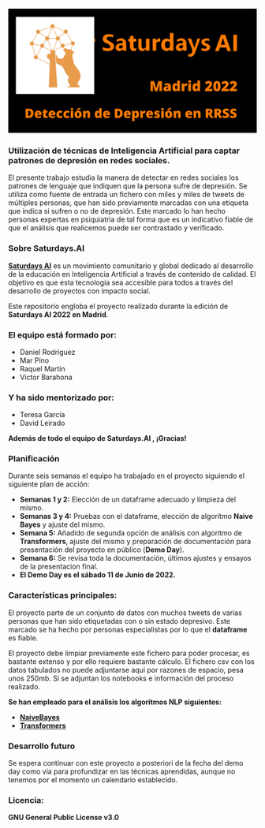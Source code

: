 ![Logo del proyecto](logo-depr-rrss-ai.png)

### Utilización de técnicas de Inteligencia Artificial para captar patrones de depresión en redes sociales.

El presente trabajo estudia la manera de detectar en redes sociales los patrones de lenguaje que indiquen que la persona sufre de depresión. Se utiliza como fuente de entrada un fichero con miles y miles de tweets de múltiples personas, que han sido previamente marcadas con una etiqueta que indica si sufren o no de depresión. Este marcado lo han hecho personas expertas en psiquiatria de tal forma que es un indicativo fiable de que el análisis que realicemos puede ser contrastado y verificado. 

### Sobre Saturdays.AI

[**Saturdays AI**](https://saturdays.ai/) es un movimiento comunitario y global dedicado al desarrollo de la educación en Inteligencia Artificial a través de contenido de calidad. El objetivo es que esta tecnología sea accesible para todos a través del desarrollo de proyectos con impacto social.

Este repositorio engloba el proyecto realizado durante la edición de **Saturdays AI 2022 en Madrid**.

### El equipo está formado por:
- Daniel Rodríguez
- Mar Pino
- Raquel Martín
- Victor Barahona

### Y ha sido mentorizado por:
- Teresa García
- David Leirado

**Además de todo el equipo de Saturdays.AI , ¡Gracias!**

### Planificación

Durante seis semanas el equipo ha trabajado en el proyecto siguiendo el siguiente plan de acción:

- **Semanas 1 y 2:** Elección de un dataframe adecuado y limpieza del mismo.
- **Semanas 3 y 4:** Pruebas con el dataframe, elección de algoritmo **Naive Bayes** y ajuste del mismo.
- **Semana 5:** Añadido de segunda opción de análisis con algoritmo de **Transformers**, ajuste del mismo y preparación de documentación para presentación del proyecto en público (**Demo Day**).
- **Semana 6:** Se revisa toda la documentación, últimos ajustes y ensayos de la presentacion final.
- **El Demo Day es el sábado 11 de Junio de 2022.**


 ### Características principales:

El proyecto parte de un conjunto de datos con muchos tweets de varias personas que han sido etiquetadas con o sin estado depresivo. Este marcado se ha hecho por personas especialistas por lo que el **dataframe** es fiable.

El proyecto debe limpiar previamente este fichero para poder procesar, es bastante extenso y por ello requiere bastante cálculo. El fichero csv con los datos tabulados no puede adjuntarse aqui por razones de espacio, pesa unos 250mb. Si se adjuntan los notebooks e información del proceso realizado.

**Se han empleado para el análisis los algoritmos NLP siguientes:**

- [**NaiveBayes**](/Naive_Bayes/README.md)
- [**Transformers**](/Transformers/README.md)

### Desarrollo futuro

Se espera continuar con este proyecto a posteriori de la fecha del demo day como vía para profundizar en las técnicas aprendidas, aunque no tenemos por el momento un calendario establecido.

### Licencia:

**GNU General Public License v3.0**






